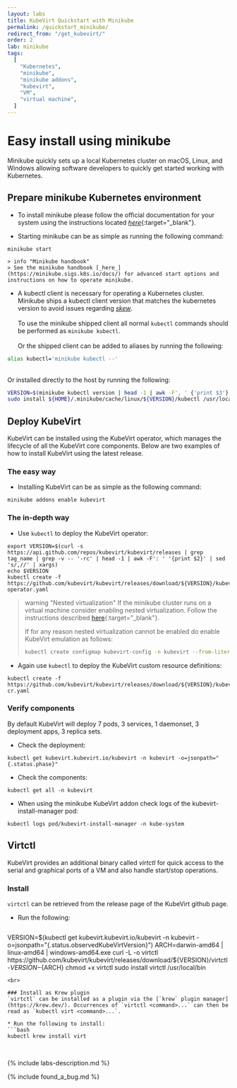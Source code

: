 ```yaml
---
layout: labs
title: KubeVirt Quickstart with Minikube
permalink: /quickstart_minikube/
redirect_from: "/get_kubevirt/"
order: 2
lab: minikube
tags:
  [
    "Kubernetes",
    "minikube",
    "minikube addons",
    "kubevirt",
    "VM",
    "virtual machine",
  ]
---
```


# Easy install using minikube

Minikube quickly sets up a local Kubernetes cluster on macOS, Linux, and Windows allowing software developers to quickly get started working with Kubernetes.

## Prepare minikube Kubernetes environment

* To install minikube please follow the official documentation for your system using the instructions located [_here_](https://kubernetes.io/docs/tasks/tools/install-minikube/){:target="\_blank"}.

* Starting minikube can be as simple as running the following command:
```
minikube start
```

    > info "Minikube handbook"
    > See the minikube handbook [_here_](https://minikube.sigs.k8s.io/docs/) for advanced start options and instructions on how to operate minikube.

* A kubectl client is necessary for operating a Kubernetes cluster. Minikube ships a  kubectl client version that matches the kubernetes version to avoid issues regarding [_skew_](https://github.com/kubernetes/community/blob/master/contributors/design-proposals/release/versioning.md#supported-releases-and-component-skew).<br><br>
To use the minikube shipped client all normal `kubectl` commands should be performed as `minikube kubectl`.<br><br>
Or the shipped client can be added to aliases by running the following:
```bash
alias kubectl='minikube kubectl --'
```
<br>Or installed directly to the host by running the following:
```bash
VERSION=$(minikube kubectl version | head -1 | awk -F', ' {'print $3'} | awk -F':' {'print $2'} | sed s/\"//g)
sudo install ${HOME}/.minikube/cache/linux/${VERSION}/kubectl /usr/local/bin
```

## Deploy KubeVirt

KubeVirt can be installed using the KubeVirt operator, which manages the lifecycle of all the KubeVirt core components. Below are two examples of how to install KubeVirt using the latest release.

### The easy way

* Installing KubeVirt can be as simple as the following command:
```
minikube addons enable kubevirt
```

### The in-depth way

* Use `kubectl` to deploy the KubeVirt operator:
```
export VERSION=$(curl -s https://api.github.com/repos/kubevirt/kubevirt/releases | grep tag_name | grep -v -- '-rc' | head -1 | awk -F': ' '{print $2}' | sed 's/,//' | xargs)
echo $VERSION
kubectl create -f https://github.com/kubevirt/kubevirt/releases/download/${VERSION}/kubevirt-operator.yaml
```

> warning "Nested virtualization"
> If the minikube cluster runs on a virtual machine consider enabling nested virtualization.  Follow the instructions described [here](https://docs.fedoraproject.org/en-US/quick-docs/using-nested-virtualization-in-kvm/index.html){:target="\_blank"}.
>
> If for any reason nested virtualization cannot be enabled do enable KubeVirt emulation as follows:
>```bash
> kubectl create configmap kubevirt-config -n kubevirt --from-literal debug.useEmulation=true
> ```

* Again use `kubectl` to deploy the KubeVirt custom resource definitions:
```
kubectl create -f https://github.com/kubevirt/kubevirt/releases/download/${VERSION}/kubevirt-cr.yaml
```

### Verify components

By default KubeVirt will deploy 7 pods, 3 services, 1 daemonset, 3 deployment apps, 3 replica sets.

* Check the deployment:
```
kubectl get kubevirt.kubevirt.io/kubevirt -n kubevirt -o=jsonpath="{.status.phase}"
````

* Check the components:
```
kubectl get all -n kubevirt
```

* When using the minikube KubeVirt addon check logs of the kubevirt-install-manager pod:
```
kubectl logs pod/kubevirt-install-manager -n kube-system
```

## Virtctl

KubeVirt provides an additional binary called _virtctl_ for quick access to the serial and graphical ports of a VM and also handle start/stop operations.

### Install
`virtctl` can be retrieved from the release page of the KubeVirt github page.

* Run the following:
   ```bash
VERSION=$(kubectl get kubevirt.kubevirt.io/kubevirt -n kubevirt -o=jsonpath="{.status.observedKubeVirtVersion}")
ARCH=darwin-amd64 | linux-amd64 | windows-amd64.exe
curl -L -o virtctl https://github.com/kubevirt/kubevirt/releases/download/${VERSION}/virtctl-${VERSION}-${ARCH}
chmod +x virtctl
sudo install virtctl /usr/local/bin
```
<br>

### Install as Krew plugin
`virtctl` can be installed as a plugin via the [`krew` plugin manager](https://krew.dev/). Occurrences of `virtctl <command>...` can then be read as `kubectl virt <command>...`.  

* Run the following to install:
```bash
kubectl krew install virt
```
<br>

{% include labs-description.md %}

{% include found_a_bug.md %}

